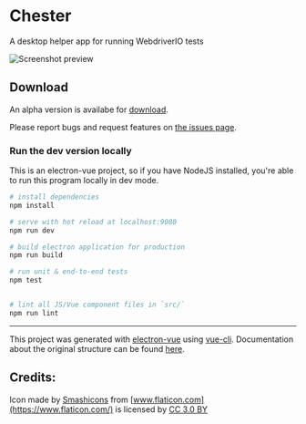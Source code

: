 # Chester

A desktop helper app for running WebdriverIO tests

![Screenshot preview](https://images2.imgbox.com/61/2e/1wBLvxMX_o.png)

## Download

An alpha version is availabe for [download](https://github.com/klamping/chester-desktop/releases/). 

Please report bugs and request features on [the issues page](https://github.com/klamping/chester-desktop/issues).

### Run the dev version locally

This is an electron-vue project, so if you have NodeJS installed, you're able to run this program locally in dev mode. 

``` bash
# install dependencies
npm install

# serve with hot reload at localhost:9080
npm run dev

# build electron application for production
npm run build

# run unit & end-to-end tests
npm test


# lint all JS/Vue component files in `src/`
npm run lint

```

---

This project was generated with [electron-vue](https://github.com/SimulatedGREG/electron-vue) using [vue-cli](https://github.com/vuejs/vue-cli). Documentation about the original structure can be found [here](https://simulatedgreg.gitbooks.io/electron-vue/content/index.html).

## Credits:

Icon made by [Smashicons](https://www.flaticon.com/authors/smashicons) from [www.flaticon.com](https://www.flaticon.com/) is licensed by [CC 3.0 BY](http://creativecommons.org/licenses/by/3.0/)
